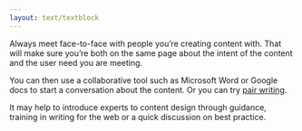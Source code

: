```yaml
---
layout: text/textblock
---
```

Always meet face-to-face with people you’re creating content with. That will make sure you’re both on the same page about the intent of the content and the user need you are meeting.

You can then use a collaborative tool such as Microsoft Word or Google docs to start a conversation about the content. Or you can try [pair writing](/creating-user-centred-content/content-design/pair-writing).

It may help to introduce experts to content design through guidance, training in writing for the web or a quick discussion on best practice.
